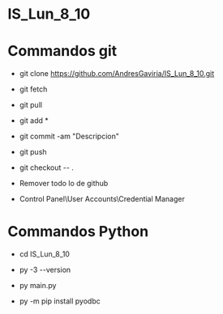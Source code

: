 # IS_Lun_8_10
# Commandos git 
- git clone https://github.com/AndresGaviria/IS_Lun_8_10.git

- git fetch
- git pull

- git add *
- git commit -am "Descripcion"
- git push

- git checkout -- .

- Remover todo lo de github
- Control Panel\User Accounts\Credential Manager

# Commandos Python
- cd IS_Lun_8_10

- py -3 --version
- py main.py

- py -m pip install pyodbc
